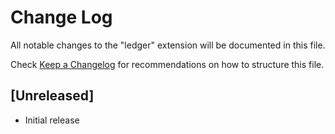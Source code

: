 # Change Log

All notable changes to the "ledger" extension will be documented in this file.

Check [Keep a Changelog](http://keepachangelog.com/) for recommendations on how to structure this file.

## [Unreleased]

- Initial release
